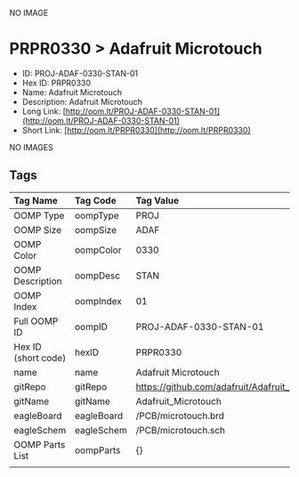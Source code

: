 


  
NO IMAGE  
# PRPR0330 > Adafruit Microtouch

- ID: PROJ-ADAF-0330-STAN-01
- Hex ID: PRPR0330
- Name: Adafruit Microtouch
- Description: Adafruit Microtouch
- Long Link: [http://oom.lt/PROJ-ADAF-0330-STAN-01](http://oom.lt/PROJ-ADAF-0330-STAN-01)
- Short Link: [http://oom.lt/PRPR0330](http://oom.lt/PRPR0330)
  
NO IMAGES  
## Tags
  

|Tag Name|Tag Code|Tag Value|
| :--- | :--- | :--- |
|OOMP Type|oompType|PROJ|
|OOMP Size|oompSize|ADAF|
|OOMP Color|oompColor|0330|
|OOMP Description|oompDesc|STAN|
|OOMP Index|oompIndex|01|
|Full OOMP ID|oompID|PROJ-ADAF-0330-STAN-01|
|Hex ID (short code)|hexID|PRPR0330|
|name|name|Adafruit Microtouch|
|gitRepo|gitRepo|https://github.com/adafruit/Adafruit_Microtouch|
|gitName|gitName|Adafruit_Microtouch|
|eagleBoard|eagleBoard|/PCB/microtouch.brd|
|eagleSchem|eagleSchem|/PCB/microtouch.sch|
|OOMP Parts List|oompParts|{}|
||||
